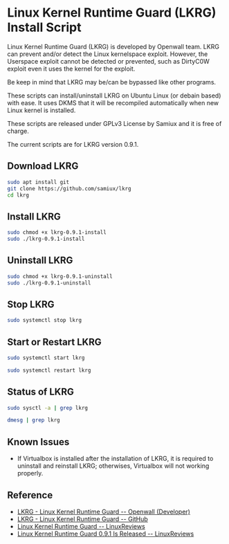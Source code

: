 # Linux Kernel Runtime Guard (LKRG) Install Script

Linux Kernel Runtime Guard (LKRG) is developed by Openwall team.  LKRG can prevent and/or detect the Linux kernelspace exploit.  However, the Userspace exploit cannot be detected or prevented, such as DirtyC0W exploit even it uses the kernel for the exploit.

Be keep in mind that LKRG may be/can be bypassed like other programs.

These scripts can install/uninstall LKRG on Ubuntu Linux (or debain based) with ease.  It uses DKMS that it will be recompiled automatically when new Linux kernel is installed.

These scripts are released under GPLv3 License by Samiux and it is free of charge.

The current scripts are for LKRG version 0.9.1.

## Download LKRG

```bash
sudo apt install git
git clone https://github.com/samiux/lkrg
cd lkrg
```

## Install LKRG

```bash
sudo chmod +x lkrg-0.9.1-install
sudo ./lkrg-0.9.1-install
```

## Uninstall LKRG

```bash
sudo chmod +x lkrg-0.9.1-uninstall
sudo ./lkrg-0.9.1-uninstall
```

## Stop LKRG

```bash
sudo systemctl stop lkrg
```

## Start or Restart LKRG

```bash
sudo systemctl start lkrg

sudo systemctl restart lkrg
```

## Status of LKRG

```bash
sudo sysctl -a | grep lkrg

dmesg | grep lkrg
```

## Known Issues

- If Virtualbox is installed after the installation of LKRG, it is required to uninstall and reinstall LKRG; otherwises, Virtualbox will not working properly.  

## Reference 

- [LKRG - Linux Kernel Runtime Guard -- Openwall (Developer)](https://www.openwall.com/lkrg/)  
- [LKRG - Linux Kernel Runtime Guard -- GitHub](https://github.com/openwall/lkrg)  
- [Linux Kernel Runtime Guard -- LinuxReviews](https://linuxreviews.org/Linux_Kernel_Runtime_Guard)  
- [Linux Kernel Runtime Guard 0.9.1 Is Released -- LinuxReviews](https://linuxreviews.org/Linux_Kernel_Runtime_Guard_0.9.1_Is_Released)  
